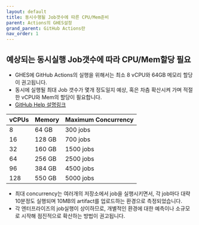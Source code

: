 ```yaml
---
layout: default
title: 동시수행될 Job갯수에 따른 CPU/Mem준비
parent: Actions의 GHES설정
grand_parent: GitHub Actions란
nav_order: 1
---
```


## 예상되는 동시실행 Job갯수에 따라 CPU/Mem할당 필요

  - GHES에 GitHub Actions의 실행을 위해서는 최소 8 vCPU와 64GB 메모리 할당이 권고됩니다. 
  - 동시에 실행될 최대 Job 갯수가 몇개 정도일지 예상, 혹은 차츰 확산시켜 가며 적절한 vCPU와 Mem의 할당이 필요합니다. 
  - [GitHub Help 설명링크](https://docs.github.com/en/enterprise-server@latest/admin/github-actions/getting-started-with-github-actions-for-your-enterprise/getting-started-with-github-actions-for-github-enterprise-server#review-hardware-requirements)

  vCPUs| Memory	| Maximum Concurrency
  --|--|--|
  8	| 64 GB	|300 jobs
  16| 128 GB|700 jobs
  32| 160 GB|1500 jobs
  64|256 GB|2500 jobs
  96|384 GB|4500 jobs
  128|550 GB|5000 jobs

   - 최대 concurrency는 여러개의 저장소에서 job을 실행시키면서, 각 job마다 대략 10분정도 실행되며 10MB의 artifact를 업로드하는 환경으로 측정되었습니다. 
   - 각 엔터프라이즈의 job실행이 상이하므로, 개별적인 환경에 대한 예측이나 소규모로 시작해 점진적으로 확산하는 방법이 권고됩니다. 